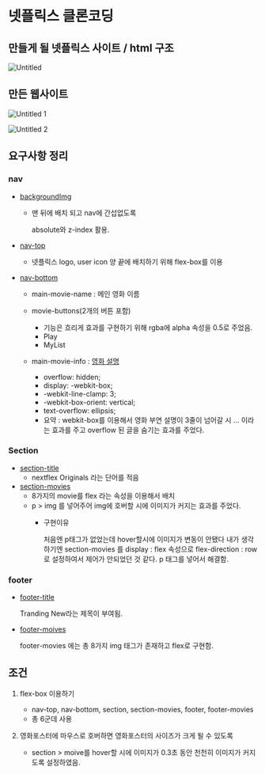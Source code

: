 # 넷플릭스 클론코딩

## 만들게 될 넷플릭스 사이트 / html 구조

![Untitled](https://github.com/leebongseung/goormtoon-html-css-netflex-croncoding/assets/101985441/b7e9c35f-59dc-4c22-ae08-b6d343369469)

## 만든 웹사이트

![Untitled 1](https://github.com/leebongseung/goormtoon-html-css-netflex-croncoding/assets/101985441/a692ea56-113b-4f56-aaf7-c07d9794ac83)

![Untitled 2](https://github.com/leebongseung/goormtoon-html-css-netflex-croncoding/assets/101985441/548f6ec8-5ebe-4aff-9ffc-85fb3c6ad8bc)


## 요구사항 정리

### nav

- [backgroundImg](https://github.com/leebongseung/goormtoon-html-css-netflex-croncoding/blob/577f44ed6a2b47a47271eefcbc9fa79c00bffbff/styles/nav.css#L20)
    - 맨 뒤에 배치 되고 nav에 간섭없도록
        
        absolute와 z-index 활용.
        
- [nav-top](https://github.com/leebongseung/goormtoon-html-css-netflex-croncoding/blob/577f44ed6a2b47a47271eefcbc9fa79c00bffbff/styles/nav.css#L30)
    - 넷플릭스 logo, user icon 양 끝에 배치하기 위해 flex-box를 이용
- [nav-bottom](https://github.com/leebongseung/goormtoon-html-css-netflex-croncoding/blob/577f44ed6a2b47a47271eefcbc9fa79c00bffbff/styles/nav.css#L42)
    - main-movie-name : 메인 영화 이름
    
    - movie-buttons(2개의 버튼 포함)
        - 기능은 흐리게 효과를 구현하기 위해 rgba에 alpha 속성을 0.5로 주었음.
        - Play
        - MyList
    - main-movie-info : [영화 설명](https://github.com/leebongseung/goormtoon-html-css-netflex-croncoding/blob/577f44ed6a2b47a47271eefcbc9fa79c00bffbff/styles/nav.css#L77C10-L77C10)
        - overflow: hidden;
        - display: -webkit-box;
        - -webkit-line-clamp: 3;
        - -webkit-box-orient: vertical;
        - text-overflow: ellipsis;
        - 요약 : webkit-box를 이용해서 영화 부연 설명이 3줄이 넘어갈 시 … 이라는 효과를 주고 overflow 된 글을 숨기는 효과를 주었다.

### Section

- [section-title](https://github.com/leebongseung/goormtoon-html-css-netflex-croncoding/blob/577f44ed6a2b47a47271eefcbc9fa79c00bffbff/styles/section.css#L8)
    - nextflex Originals 라는 단어를 적음
- [section-movies](https://github.com/leebongseung/goormtoon-html-css-netflex-croncoding/blob/577f44ed6a2b47a47271eefcbc9fa79c00bffbff/styles/section.css#L14)
    - 8가지의 movie를 flex 라는 속성을 이용해서 배치
    - p > img 를 넣어주어 img에 호버할 시에 이미지가 커지는 효과를 주었다.
        - 구현이유
            
             처음엔 p태그가 없었는데 hover할시에 이미지가 변동이 안됐다 내가 생각하기엔 section-movies 를 display : flex 속성으로 flex-direction : row 로 설정하여서 제어가 안되었던 것 같다. p 태그를 넣어서 해결함.
            

### footer

- [footer-title](https://github.com/leebongseung/goormtoon-html-css-netflex-croncoding/blob/577f44ed6a2b47a47271eefcbc9fa79c00bffbff/styles/footer.css#L8)
    
    Tranding New라는 제목이 부여됨.
    
- [footer-moives](https://github.com/leebongseung/goormtoon-html-css-netflex-croncoding/blob/577f44ed6a2b47a47271eefcbc9fa79c00bffbff/styles/footer.css#L15)
    
    footer-movies 에는 총 8가지 img 태그가 존재하고 flex로 구현함.
    

## 조건

1. flex-box 이용하기
    - nav-top, nav-bottom, section, section-movies, footer, footer-movies
    - 총 6군데 사용

2. 영화포스터에 마우스로 호버하면 영화포스터의 사이즈가 크게 될 수 있도록
    - section > moive를 hover할 시에 이미지가 0.3초 동안 천천히 이미지가 커지도록 설정하였음.
